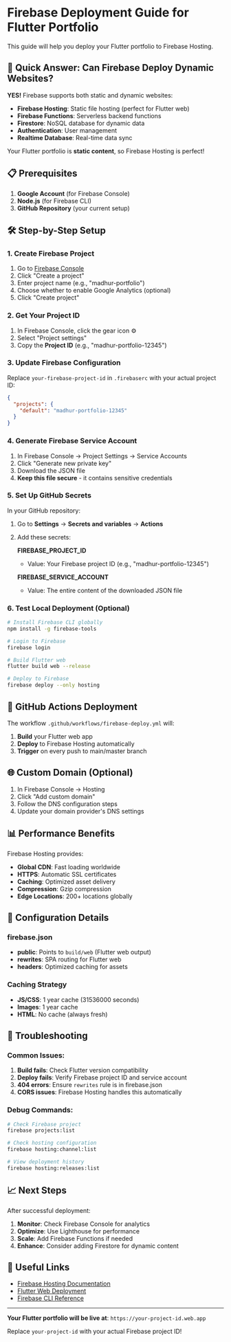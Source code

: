 # Firebase Deployment Guide for Flutter Portfolio

This guide will help you deploy your Flutter portfolio to Firebase Hosting.

## 🚀 Quick Answer: Can Firebase Deploy Dynamic Websites?

**YES!** Firebase supports both static and dynamic websites:

- **Firebase Hosting**: Static file hosting (perfect for Flutter web)
- **Firebase Functions**: Serverless backend functions
- **Firestore**: NoSQL database for dynamic data
- **Authentication**: User management
- **Realtime Database**: Real-time data sync

Your Flutter portfolio is **static content**, so Firebase Hosting is perfect!

## 📋 Prerequisites

1. **Google Account** (for Firebase Console)
2. **Node.js** (for Firebase CLI)
3. **GitHub Repository** (your current setup)

## 🛠️ Step-by-Step Setup

### 1. Create Firebase Project

1. Go to [Firebase Console](https://console.firebase.google.com/)
2. Click "Create a project"
3. Enter project name (e.g., "madhur-portfolio")
4. Choose whether to enable Google Analytics (optional)
5. Click "Create project"

### 2. Get Your Project ID

1. In Firebase Console, click the gear icon ⚙️
2. Select "Project settings"
3. Copy the **Project ID** (e.g., "madhur-portfolio-12345")

### 3. Update Firebase Configuration

Replace `your-firebase-project-id` in `.firebaserc` with your actual project ID:

```json
{
  "projects": {
    "default": "madhur-portfolio-12345"
  }
}
```

### 4. Generate Firebase Service Account

1. In Firebase Console → Project Settings → Service Accounts
2. Click "Generate new private key"
3. Download the JSON file
4. **Keep this file secure** - it contains sensitive credentials

### 5. Set Up GitHub Secrets

In your GitHub repository:

1. Go to **Settings** → **Secrets and variables** → **Actions**
2. Add these secrets:

   **FIREBASE_PROJECT_ID**
   - Value: Your Firebase project ID (e.g., "madhur-portfolio-12345")

   **FIREBASE_SERVICE_ACCOUNT**
   - Value: The entire content of the downloaded JSON file

### 6. Test Local Deployment (Optional)

```bash
# Install Firebase CLI globally
npm install -g firebase-tools

# Login to Firebase
firebase login

# Build Flutter web
flutter build web --release

# Deploy to Firebase
firebase deploy --only hosting
```

## 🔄 GitHub Actions Deployment

The workflow `.github/workflows/firebase-deploy.yml` will:

1. **Build** your Flutter web app
2. **Deploy** to Firebase Hosting automatically
3. **Trigger** on every push to main/master branch

## 🌐 Custom Domain (Optional)

1. In Firebase Console → Hosting
2. Click "Add custom domain"
3. Follow the DNS configuration steps
4. Update your domain provider's DNS settings

## 📊 Performance Benefits

Firebase Hosting provides:

- **Global CDN**: Fast loading worldwide
- **HTTPS**: Automatic SSL certificates
- **Caching**: Optimized asset delivery
- **Compression**: Gzip compression
- **Edge Locations**: 200+ locations globally

## 🔧 Configuration Details

### firebase.json
- **public**: Points to `build/web` (Flutter web output)
- **rewrites**: SPA routing for Flutter web
- **headers**: Optimized caching for assets

### Caching Strategy
- **JS/CSS**: 1 year cache (31536000 seconds)
- **Images**: 1 year cache
- **HTML**: No cache (always fresh)

## 🚨 Troubleshooting

### Common Issues:

1. **Build fails**: Check Flutter version compatibility
2. **Deploy fails**: Verify Firebase project ID and service account
3. **404 errors**: Ensure `rewrites` rule is in firebase.json
4. **CORS issues**: Firebase Hosting handles this automatically

### Debug Commands:

```bash
# Check Firebase project
firebase projects:list

# Check hosting configuration
firebase hosting:channel:list

# View deployment history
firebase hosting:releases:list
```

## 📈 Next Steps

After successful deployment:

1. **Monitor**: Check Firebase Console for analytics
2. **Optimize**: Use Lighthouse for performance
3. **Scale**: Add Firebase Functions if needed
4. **Enhance**: Consider adding Firestore for dynamic content

## 🔗 Useful Links

- [Firebase Hosting Documentation](https://firebase.google.com/docs/hosting)
- [Flutter Web Deployment](https://docs.flutter.dev/deployment/web)
- [Firebase CLI Reference](https://firebase.google.com/docs/cli)

---

**Your Flutter portfolio will be live at**: `https://your-project-id.web.app`

Replace `your-project-id` with your actual Firebase project ID!